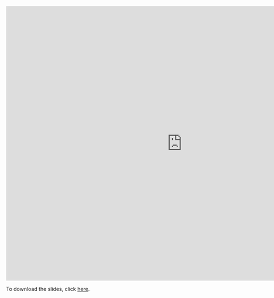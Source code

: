 <iframe src="https://docs.google.com/presentation/d/e/2PACX-1vQJ62RF8oIjHSddE5el22efi2UnsdMDL-CzgUQR0pQ-ftVC0nTnCCjxe7UIZAbFXiqlN3M3Knvbpc-f/embed?start=false&loop=false&delayms=10000" frameborder="0" width="960" height="749" allowfullscreen="true" mozallowfullscreen="true" webkitallowfullscreen="true"></iframe>  

To download the slides, click [here](https://docs.google.com/presentation/d/1hX73CLbuTJfUnNQaa0EQbGxdW3nRY2hr7CIQeDL98jw/export/pptx).
